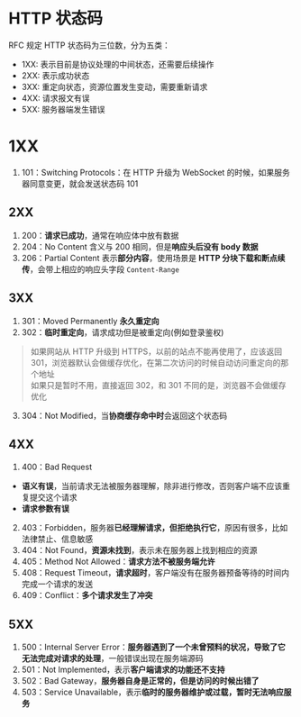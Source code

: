 # HTTP 状态码  
RFC 规定 HTTP 状态码为三位数，分为五类：  
- 1XX: 表示目前是协议处理的中间状态，还需要后续操作  
- 2XX: 表示成功状态  
- 3XX: 重定向状态，资源位置发生变动，需要重新请求  
- 4XX: 请求报文有误  
- 5XX: 服务器端发生错误  

# 1XX  
1. 101：Switching Protocols：在 HTTP 升级为 WebSocket 的时候，如果服务器同意变更，就会发送状态码 101  

## 2XX  
1. 200：**请求已成功**，通常在响应体中放有数据  
2. 204：No Content 含义与 200 相同，但是**响应头后没有 body 数据**  
3. 206：Partial Content 表示**部分内容**，使用场景是 **HTTP 分块下载和断点续传**，会带上相应的响应头字段 `Content-Range`  

## 3XX  
1. 301：Moved Permanently **永久重定向**  
2. 302：**临时重定向**，请求成功但是被重定向(例如登录鉴权)  
> 如果网站从 HTTP 升级到 HTTPS，以前的站点不能再使用了，应该返回 301，浏览器默认会做缓存优化，在第二次访问的时候自动访问重定向的那个地址  
> 如果只是暂时不用，直接返回 302，和 301 不同的是，浏览器不会做缓存优化  
3. 304：Not Modified，当**协商缓存命中时**会返回这个状态码  

## 4XX  
1. 400：Bad Request  
  - **语义有误**，当前请求无法被服务器理解，除非进行修改，否则客户端不应该重复提交这个请求
  - **请求参数有误**  
2. 403：Forbidden，服务器**已经理解请求，但拒绝执行它**，原因有很多，比如法律禁止、信息敏感  
3. 404：Not Found，**资源未找到**，表示未在服务器上找到相应的资源  
4. 405：Method Not Allowed：**请求方法不被服务端允许**  
5. 408：Request Timeout，**请求超时**，客户端没有在服务器预备等待的时间内完成一个请求的发送  
6. 409：Conflict：**多个请求发生了冲突**  

## 5XX  
1. 500：Internal Server Error：**服务器遇到了一个未曾预料的状况，导致了它无法完成对请求的处理**，一般错误出现在服务端源码  
2. 501：Not Implemented，表示**客户端请求的功能还不支持**  
3. 502：Bad Gateway，**服务器自身是正常的，但是访问的时候出错了**  
4. 503：Service Unavailable，表示**临时的服务器维护或过载，暂时无法响应服务**  